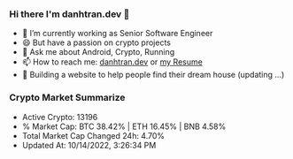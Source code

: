 ### Hi there I'm danhtran.dev 👋

- 🔭 I’m currently working as Senior Software Engineer
- 😄 But have a passion on crypto projects
- 💬 Ask me about Android, Crypto, Running 
- 📫 How to reach me: <a href="https://danhtran.dev" target="_blank">danhtran.dev</a> or <a href="Developer-Resume.pdf" target="_blank">my Resume</a>
- 🌱 Building a website to help people find their dream house (updating ...)

### Crypto Market Summarize
- Active Crypto: 13196
- % Market Cap: BTC 38.42% | ETH 16.45% | BNB 4.58%
- Total Market Cap Changed 24h: 4.70%
- Updated At: 10/14/2022, 3:26:34 PM
